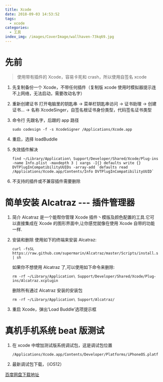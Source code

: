 ```yaml
---
title: Xcode
date: 2018-09-03 14:53:52
tags:
  - xcode
categories:
  - 工具
index_img: /images/CoverImage/wallhaven-73kq69.jpg
---
```


# 先前

> 使用带有插件的 Xcode，容易卡死和 crash，所以使用自签名 xcode

1. 先复制备份一个 Xcode，不带任何插件（复制版 xcode 使用时模拟器提示连不上网络，无法启动，需要改动名字）
2. 重新创建证书
   打开电脑里的钥匙串 -> 菜单栏钥匙串访问 -> 证书助理 -> 创建证书... -> 名称 XcodeSinger，自签名根证书身份类型，代码签名证书类型
3. 命令行
   先跟名字，后跟的 app 路径

   ```示例
   sudo codesign -f -s XcodeSigner /Applications/Xcode.app
   ```

4. 重启，选择 loadBuddle
5. 失效插件解决

   ```示例
   find ~/Library/Application\ Support/Developer/Shared/Xcode/Plug-ins -name Info.plist -maxdepth 3 | xargs -I{} defaults write {} DVTPlugInCompatibilityUUIDs -array-add `defaults read /Applications/Xcode.app/Contents/Info DVTPlugInCompatibilityUUID`
   ```

6. 不支持的插件或不兼容插件需要删除

<!-- more -->

# 简单安装 Alcatraz --- 插件管理器

1. 简介
   Alcatraz 是一个能帮你管理 Xcode 插件丶模版及颜色配置的工具.它可以直接集成在 Xcode 的图形界面中,让你感觉就像在使用 Xcode 自带的功能一样.
2. 安装和删除
   使用如下的终端来安装 Alcatraz:

   ```示例
   curl -fsSL https://raw.github.com/supermarin/Alcatraz/master/Scripts/install.sh | sh
   ```

   如果你不想使用 Alcatraz 了,可以使用如下命令来删除:

   ```示例
   rm -rf ~/Library/Application\ Support/Developer/Shared/Xcode/Plug-ins/Alcatraz.xcplugin
   ```

   删除所有通过 Alcatraz 安装的安装包

   ```示例
   rm -rf ~/Library/Application\ Support/Alcatraz/
   ```

3. 重启 Xcode，弹出‘Load Buddle’选项提示框

# 真机手机系统 beat 版测试

1. 在 xcode 中增加测试版系统调试包，这是调试包位置

   ```示例
   /Applications/Xcode.app/Contents/Developer/Platforms/iPhoneOS.platform/DeviceSupport
   ```

2. 最新调试包下载，（iOS12）

[百度网盘下载地址](https://pan.baidu.com/s/1nSn9dkzuYHBig6mzLymbZA)

